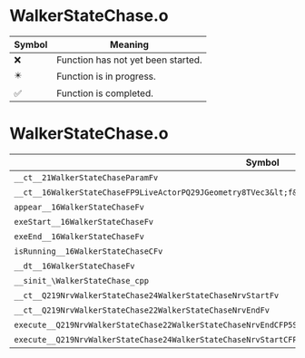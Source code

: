 # WalkerStateChase.o
| Symbol | Meaning 
| ------------- | ------------- 
| :x: | Function has not yet been started. 
| :eight_pointed_black_star: | Function is in progress. 
| :white_check_mark: | Function is completed. 


# WalkerStateChase.o
| Symbol | Decompiled? |
| ------------- | ------------- |
| `__ct__21WalkerStateChaseParamFv` | :x: |
| `__ct__16WalkerStateChaseFP9LiveActorPQ29JGeometry8TVec3&lt;f&gt;P16WalkerStateParamP21WalkerStateChaseParam` | :x: |
| `appear__16WalkerStateChaseFv` | :x: |
| `exeStart__16WalkerStateChaseFv` | :x: |
| `exeEnd__16WalkerStateChaseFv` | :x: |
| `isRunning__16WalkerStateChaseCFv` | :x: |
| `__dt__16WalkerStateChaseFv` | :x: |
| `__sinit_\WalkerStateChase_cpp` | :x: |
| `__ct__Q219NrvWalkerStateChase24WalkerStateChaseNrvStartFv` | :x: |
| `__ct__Q219NrvWalkerStateChase22WalkerStateChaseNrvEndFv` | :x: |
| `execute__Q219NrvWalkerStateChase22WalkerStateChaseNrvEndCFP5Spine` | :x: |
| `execute__Q219NrvWalkerStateChase24WalkerStateChaseNrvStartCFP5Spine` | :x: |
